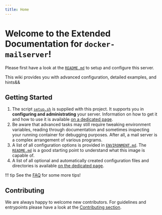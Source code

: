 ```yaml
---
title: Home
---
```


# Welcome to the Extended Documentation for `docker-mailserver`!

Please first have a look at the [`README.md`][github-file-readme] to setup and configure this server.

This wiki provides you with advanced configuration, detailed examples, and hints&&

## Getting Started

1. The script [`setup.sh`][github-file-setupsh] is supplied with this project. It supports you in **configuring and administrating** your server. Information on how to get it and how to use it is available [on a dedicated page][docs-setupsh].
2. Be aware that advanced tasks may still require tweaking environment variables, reading through documentation and sometimes inspecting your running container for debugging purposes. After all, a mail server is a complex arrangement of various programs.
3. A list of all configuration options is provided in [`ENVIRONMENT.md`][github-file-env]. The [`README.md`][github-file-readme] is a good starting point to understand what this image is capable of.
4. A list of all optional and automatically created configuration files and directories is available [on the dedicated page][docs-optionalconfig].

!!! tip
    See the [FAQ][docs-faq] for some more tips!

## Contributing

We are always happy to welcome new contributors. For guidelines and entrypoints please have a look at the [Contributing section][docs-contributing].

[docs-faq]: ./faq/faq.md
[docs-contributing]: ./contributing/issues-and-pull-requests.md
[docs-optionalconfig]: ./config/advanced/optional-config.md
[docs-setupsh]: ./config/setup.sh.md
[github-file-readme]: https://github.com/docker-mailserver/docker-mailserver/blob/master/README.md
[github-file-env]: https://github.com/docker-mailserver/docker-mailserver/blob/master/ENVIRONMENT.md
[github-file-setupsh]: https://github.com/docker-mailserver/docker-mailserver/blob/master/setup.sh
